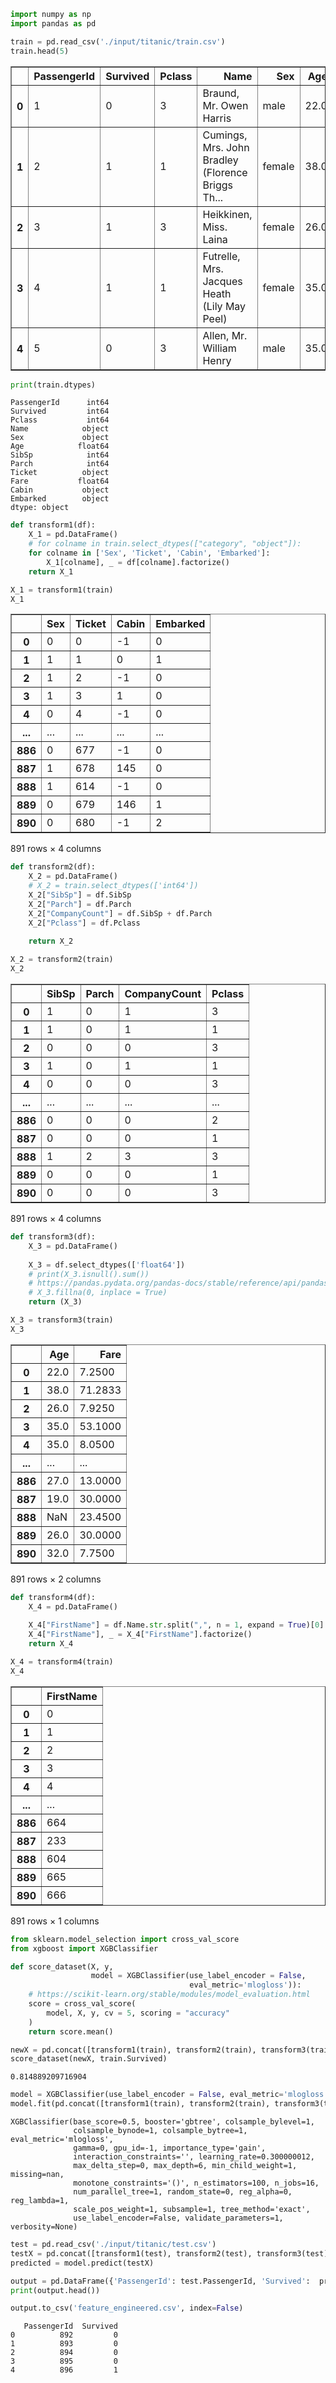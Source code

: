 ```python
import numpy as np
import pandas as pd

train = pd.read_csv('./input/titanic/train.csv')
train.head(5)
```




<div>
<style scoped>
    .dataframe tbody tr th:only-of-type {
        vertical-align: middle;
    }

    .dataframe tbody tr th {
        vertical-align: top;
    }

    .dataframe thead th {
        text-align: right;
    }
</style>
<table border="1" class="dataframe">
  <thead>
    <tr style="text-align: right;">
      <th></th>
      <th>PassengerId</th>
      <th>Survived</th>
      <th>Pclass</th>
      <th>Name</th>
      <th>Sex</th>
      <th>Age</th>
      <th>SibSp</th>
      <th>Parch</th>
      <th>Ticket</th>
      <th>Fare</th>
      <th>Cabin</th>
      <th>Embarked</th>
    </tr>
  </thead>
  <tbody>
    <tr>
      <th>0</th>
      <td>1</td>
      <td>0</td>
      <td>3</td>
      <td>Braund, Mr. Owen Harris</td>
      <td>male</td>
      <td>22.0</td>
      <td>1</td>
      <td>0</td>
      <td>A/5 21171</td>
      <td>7.2500</td>
      <td>NaN</td>
      <td>S</td>
    </tr>
    <tr>
      <th>1</th>
      <td>2</td>
      <td>1</td>
      <td>1</td>
      <td>Cumings, Mrs. John Bradley (Florence Briggs Th...</td>
      <td>female</td>
      <td>38.0</td>
      <td>1</td>
      <td>0</td>
      <td>PC 17599</td>
      <td>71.2833</td>
      <td>C85</td>
      <td>C</td>
    </tr>
    <tr>
      <th>2</th>
      <td>3</td>
      <td>1</td>
      <td>3</td>
      <td>Heikkinen, Miss. Laina</td>
      <td>female</td>
      <td>26.0</td>
      <td>0</td>
      <td>0</td>
      <td>STON/O2. 3101282</td>
      <td>7.9250</td>
      <td>NaN</td>
      <td>S</td>
    </tr>
    <tr>
      <th>3</th>
      <td>4</td>
      <td>1</td>
      <td>1</td>
      <td>Futrelle, Mrs. Jacques Heath (Lily May Peel)</td>
      <td>female</td>
      <td>35.0</td>
      <td>1</td>
      <td>0</td>
      <td>113803</td>
      <td>53.1000</td>
      <td>C123</td>
      <td>S</td>
    </tr>
    <tr>
      <th>4</th>
      <td>5</td>
      <td>0</td>
      <td>3</td>
      <td>Allen, Mr. William Henry</td>
      <td>male</td>
      <td>35.0</td>
      <td>0</td>
      <td>0</td>
      <td>373450</td>
      <td>8.0500</td>
      <td>NaN</td>
      <td>S</td>
    </tr>
  </tbody>
</table>
</div>




```python
print(train.dtypes)
```

    PassengerId      int64
    Survived         int64
    Pclass           int64
    Name            object
    Sex             object
    Age            float64
    SibSp            int64
    Parch            int64
    Ticket          object
    Fare           float64
    Cabin           object
    Embarked        object
    dtype: object



```python
def transform1(df):
    X_1 = pd.DataFrame()
    # for colname in train.select_dtypes(["category", "object"]):
    for colname in ['Sex', 'Ticket', 'Cabin', 'Embarked']:
        X_1[colname], _ = df[colname].factorize()
    return X_1

X_1 = transform1(train)
X_1
```




<div>
<style scoped>
    .dataframe tbody tr th:only-of-type {
        vertical-align: middle;
    }

    .dataframe tbody tr th {
        vertical-align: top;
    }

    .dataframe thead th {
        text-align: right;
    }
</style>
<table border="1" class="dataframe">
  <thead>
    <tr style="text-align: right;">
      <th></th>
      <th>Sex</th>
      <th>Ticket</th>
      <th>Cabin</th>
      <th>Embarked</th>
    </tr>
  </thead>
  <tbody>
    <tr>
      <th>0</th>
      <td>0</td>
      <td>0</td>
      <td>-1</td>
      <td>0</td>
    </tr>
    <tr>
      <th>1</th>
      <td>1</td>
      <td>1</td>
      <td>0</td>
      <td>1</td>
    </tr>
    <tr>
      <th>2</th>
      <td>1</td>
      <td>2</td>
      <td>-1</td>
      <td>0</td>
    </tr>
    <tr>
      <th>3</th>
      <td>1</td>
      <td>3</td>
      <td>1</td>
      <td>0</td>
    </tr>
    <tr>
      <th>4</th>
      <td>0</td>
      <td>4</td>
      <td>-1</td>
      <td>0</td>
    </tr>
    <tr>
      <th>...</th>
      <td>...</td>
      <td>...</td>
      <td>...</td>
      <td>...</td>
    </tr>
    <tr>
      <th>886</th>
      <td>0</td>
      <td>677</td>
      <td>-1</td>
      <td>0</td>
    </tr>
    <tr>
      <th>887</th>
      <td>1</td>
      <td>678</td>
      <td>145</td>
      <td>0</td>
    </tr>
    <tr>
      <th>888</th>
      <td>1</td>
      <td>614</td>
      <td>-1</td>
      <td>0</td>
    </tr>
    <tr>
      <th>889</th>
      <td>0</td>
      <td>679</td>
      <td>146</td>
      <td>1</td>
    </tr>
    <tr>
      <th>890</th>
      <td>0</td>
      <td>680</td>
      <td>-1</td>
      <td>2</td>
    </tr>
  </tbody>
</table>
<p>891 rows × 4 columns</p>
</div>




```python
def transform2(df):
    X_2 = pd.DataFrame()
    # X_2 = train.select_dtypes(['int64'])
    X_2["SibSp"] = df.SibSp
    X_2["Parch"] = df.Parch
    X_2["CompanyCount"] = df.SibSp + df.Parch
    X_2["Pclass"] = df.Pclass
    
    return X_2

X_2 = transform2(train)
X_2
```




<div>
<style scoped>
    .dataframe tbody tr th:only-of-type {
        vertical-align: middle;
    }

    .dataframe tbody tr th {
        vertical-align: top;
    }

    .dataframe thead th {
        text-align: right;
    }
</style>
<table border="1" class="dataframe">
  <thead>
    <tr style="text-align: right;">
      <th></th>
      <th>SibSp</th>
      <th>Parch</th>
      <th>CompanyCount</th>
      <th>Pclass</th>
    </tr>
  </thead>
  <tbody>
    <tr>
      <th>0</th>
      <td>1</td>
      <td>0</td>
      <td>1</td>
      <td>3</td>
    </tr>
    <tr>
      <th>1</th>
      <td>1</td>
      <td>0</td>
      <td>1</td>
      <td>1</td>
    </tr>
    <tr>
      <th>2</th>
      <td>0</td>
      <td>0</td>
      <td>0</td>
      <td>3</td>
    </tr>
    <tr>
      <th>3</th>
      <td>1</td>
      <td>0</td>
      <td>1</td>
      <td>1</td>
    </tr>
    <tr>
      <th>4</th>
      <td>0</td>
      <td>0</td>
      <td>0</td>
      <td>3</td>
    </tr>
    <tr>
      <th>...</th>
      <td>...</td>
      <td>...</td>
      <td>...</td>
      <td>...</td>
    </tr>
    <tr>
      <th>886</th>
      <td>0</td>
      <td>0</td>
      <td>0</td>
      <td>2</td>
    </tr>
    <tr>
      <th>887</th>
      <td>0</td>
      <td>0</td>
      <td>0</td>
      <td>1</td>
    </tr>
    <tr>
      <th>888</th>
      <td>1</td>
      <td>2</td>
      <td>3</td>
      <td>3</td>
    </tr>
    <tr>
      <th>889</th>
      <td>0</td>
      <td>0</td>
      <td>0</td>
      <td>1</td>
    </tr>
    <tr>
      <th>890</th>
      <td>0</td>
      <td>0</td>
      <td>0</td>
      <td>3</td>
    </tr>
  </tbody>
</table>
<p>891 rows × 4 columns</p>
</div>




```python
def transform3(df):
    X_3 = pd.DataFrame()
    
    X_3 = df.select_dtypes(['float64'])
    # print(X_3.isnull().sum())
    # https://pandas.pydata.org/pandas-docs/stable/reference/api/pandas.Series.fillna.html
    # X_3.fillna(0, inplace = True)
    return (X_3)

X_3 = transform3(train)
X_3
```




<div>
<style scoped>
    .dataframe tbody tr th:only-of-type {
        vertical-align: middle;
    }

    .dataframe tbody tr th {
        vertical-align: top;
    }

    .dataframe thead th {
        text-align: right;
    }
</style>
<table border="1" class="dataframe">
  <thead>
    <tr style="text-align: right;">
      <th></th>
      <th>Age</th>
      <th>Fare</th>
    </tr>
  </thead>
  <tbody>
    <tr>
      <th>0</th>
      <td>22.0</td>
      <td>7.2500</td>
    </tr>
    <tr>
      <th>1</th>
      <td>38.0</td>
      <td>71.2833</td>
    </tr>
    <tr>
      <th>2</th>
      <td>26.0</td>
      <td>7.9250</td>
    </tr>
    <tr>
      <th>3</th>
      <td>35.0</td>
      <td>53.1000</td>
    </tr>
    <tr>
      <th>4</th>
      <td>35.0</td>
      <td>8.0500</td>
    </tr>
    <tr>
      <th>...</th>
      <td>...</td>
      <td>...</td>
    </tr>
    <tr>
      <th>886</th>
      <td>27.0</td>
      <td>13.0000</td>
    </tr>
    <tr>
      <th>887</th>
      <td>19.0</td>
      <td>30.0000</td>
    </tr>
    <tr>
      <th>888</th>
      <td>NaN</td>
      <td>23.4500</td>
    </tr>
    <tr>
      <th>889</th>
      <td>26.0</td>
      <td>30.0000</td>
    </tr>
    <tr>
      <th>890</th>
      <td>32.0</td>
      <td>7.7500</td>
    </tr>
  </tbody>
</table>
<p>891 rows × 2 columns</p>
</div>




```python
def transform4(df):
    X_4 = pd.DataFrame()
    
    X_4["FirstName"] = df.Name.str.split(",", n = 1, expand = True)[0]
    X_4["FirstName"], _ = X_4["FirstName"].factorize()
    return X_4

X_4 = transform4(train)
X_4
```




<div>
<style scoped>
    .dataframe tbody tr th:only-of-type {
        vertical-align: middle;
    }

    .dataframe tbody tr th {
        vertical-align: top;
    }

    .dataframe thead th {
        text-align: right;
    }
</style>
<table border="1" class="dataframe">
  <thead>
    <tr style="text-align: right;">
      <th></th>
      <th>FirstName</th>
    </tr>
  </thead>
  <tbody>
    <tr>
      <th>0</th>
      <td>0</td>
    </tr>
    <tr>
      <th>1</th>
      <td>1</td>
    </tr>
    <tr>
      <th>2</th>
      <td>2</td>
    </tr>
    <tr>
      <th>3</th>
      <td>3</td>
    </tr>
    <tr>
      <th>4</th>
      <td>4</td>
    </tr>
    <tr>
      <th>...</th>
      <td>...</td>
    </tr>
    <tr>
      <th>886</th>
      <td>664</td>
    </tr>
    <tr>
      <th>887</th>
      <td>233</td>
    </tr>
    <tr>
      <th>888</th>
      <td>604</td>
    </tr>
    <tr>
      <th>889</th>
      <td>665</td>
    </tr>
    <tr>
      <th>890</th>
      <td>666</td>
    </tr>
  </tbody>
</table>
<p>891 rows × 1 columns</p>
</div>




```python
from sklearn.model_selection import cross_val_score
from xgboost import XGBClassifier

def score_dataset(X, y, 
                  model = XGBClassifier(use_label_encoder = False,
                                        eval_metric='mlogloss')):
    # https://scikit-learn.org/stable/modules/model_evaluation.html
    score = cross_val_score(
        model, X, y, cv = 5, scoring = "accuracy"  
    )
    return score.mean()

newX = pd.concat([transform1(train), transform2(train), transform3(train), transform4(train)], axis = 1)
score_dataset(newX, train.Survived)    
```




    0.814889209716904




```python
model = XGBClassifier(use_label_encoder = False, eval_metric='mlogloss')
model.fit(pd.concat([transform1(train), transform2(train), transform3(train), transform4(train)], axis = 1), train.Survived)
```




    XGBClassifier(base_score=0.5, booster='gbtree', colsample_bylevel=1,
                  colsample_bynode=1, colsample_bytree=1, eval_metric='mlogloss',
                  gamma=0, gpu_id=-1, importance_type='gain',
                  interaction_constraints='', learning_rate=0.300000012,
                  max_delta_step=0, max_depth=6, min_child_weight=1, missing=nan,
                  monotone_constraints='()', n_estimators=100, n_jobs=16,
                  num_parallel_tree=1, random_state=0, reg_alpha=0, reg_lambda=1,
                  scale_pos_weight=1, subsample=1, tree_method='exact',
                  use_label_encoder=False, validate_parameters=1, verbosity=None)




```python
test = pd.read_csv('./input/titanic/test.csv')
testX = pd.concat([transform1(test), transform2(test), transform3(test), transform4(test)], axis = 1)
predicted = model.predict(testX)
```


```python
output = pd.DataFrame({'PassengerId': test.PassengerId, 'Survived':  predicted})
print(output.head())

output.to_csv('feature_engineered.csv', index=False)
```

       PassengerId  Survived
    0          892         0
    1          893         0
    2          894         0
    3          895         0
    4          896         1

